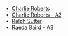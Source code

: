 - [Charlie Roberts](https://github.com/charlieroberts)
- [Charlie Roberts - A3](https://github.com/charlieroberts/screamer)
- [Ralph Sutter](https://editor.p5js.org/rsutter/full/MBbOyiGgQ)  
- [Raeda Baird - A3](https://editor.p5js.org/cherryreaper/sketches/n6rLP-xm2)  
